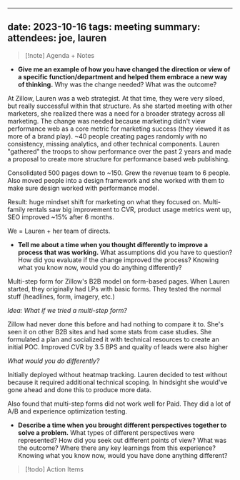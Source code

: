 
---
date: 2023-10-16
tags: meeting
summary: 
attendees: joe, lauren
---

> [!note] Agenda + Notes
> 

- **Give me an example of how you have changed the direction or view of a specific function/department and helped them embrace a new way of thinking.** Why was the change needed? What was the outcome?

At Zillow, Lauren was a web strategist. At that time, they were very siloed, but really successful within that structure. As she started meeting with other marketers, she realized there was a need for a broader strategy across all marketing. The change was needed because marketing didn't view performance web as a core metric for marketing success (they viewed it as more of a brand play). ~40 people creating pages randomly with no consistency, missing analytics, and other technical components. Lauren "gathered" the troops to show performance over the past 2 years and made a proposal to create more structure for performance based web publishing.

Consolidated 500 pages down to ~150. Grew the revenue team to 6 people. Also moved people into a design framework and she worked with them to make sure design worked with performance model. 

Result: huge mindset shift for marketing on what they focused on. Multi-family rentals saw big improvement to CVR, product usage metrics went up, SEO improved ~15% after 6 months.

We = Lauren + her team of directs.


- **Tell me about a time when you thought differently to improve a process that was working.** What assumptions did you have to question? How did you evaluate if the change improved the process? Knowing what you know now, would you do anything differently?

Multi-step form for Zillow's B2B model on form-based pages. When Lauren started, they originally had LPs with basic forms. They tested the normal stuff (headlines, form, imagery, etc.)

*Idea:* *What if we tried a multi-step form?*

Zillow had never done this before and had nothing to compare it to. She's seen it on other B2B sites and had some stats from case studies. She formulated a plan and socialized it with technical resources to create an initial POC. Improved CVR by 3.5 BPS and quality of leads were also higher 

*What would you do differently?*

Initially deployed without heatmap tracking. Lauren decided to test without because it required additional technical scoping. In hindsight she would've gone ahead and done this to produce more data. 

Also found that multi-step forms did not work well for Paid. They did a lot of A/B and experience optimization testing.

- **Describe a time when you brought different perspectives together to solve a problem.** What types of different perspectives were represented? How did you seek out different points of view? What was the outcome? Where there any key learnings from this experience? Knowing what you know now, would you have done anything different?

> [!todo] Action Items

